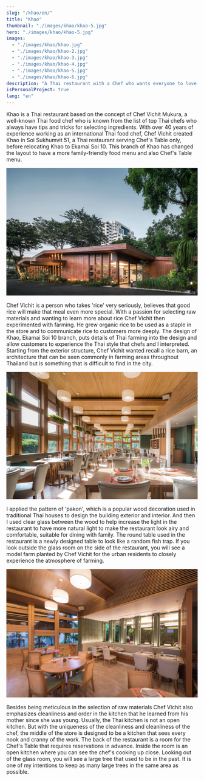 ```yaml
---
slug: "/khao/en/"
title: "Khao"
thumbnail: "./images/khao/khao-5.jpg"
hero: "./images/khao/khao-5.jpg"
images:
  - "./images/khao/khao.jpg"
  - "./images/khao/khao-2.jpg"
  - "./images/khao/khao-3.jpg"
  - "./images/khao/khao-4.jpg"
  - "./images/khao/khao-5.jpg"
  - "./images/khao/khao-6.jpg"
description: "A Thai restaurant with a Chef who wants everyone to love rice."
isPersonalProject: true
lang: "en"
---
```


Khao is a Thai restaurant based on the concept of Chef Vichit Mukura, a
well-known Thai food chef who is known from the list of top Thai chefs
who always have tips and tricks for selecting ingredients. With over 40
years of experience working as an international Thai food chef, Chef
Vichit created Khao in Soi Sukhumvit 51, a Thai restaurant serving
Chef&#39;s Table only, before relocating Khao to Ekamai Soi 10. This branch
of Khao has changed the layout to have a more family-friendly food
menu and also Chef&#39;s Table menu.

![Khao](./images/khao/khao.jpg)

Chef Vichit is a person who takes &#39;rice&#39; very seriously, believes that good
rice will make that meal even more special. With a passion for selecting
raw materials and wanting to learn more about rice Chef Vichit then
experimented with farming. He grew organic rice to be used as a staple
in the store and to communicate rice to customers more deeply. The
design of Khao, Ekamai Soi 10 branch, puts details of Thai farming into
the design and allow customers to experience the Thai style that chefs
and I interpreted. Starting from the exterior structure, Chef Vichit wanted
recall a rice barn, an architecture that can be seen commonly in farming
areas throughout Thailand but is something that is difficult to find in the
city.

![Khao 2](./images/khao/khao-2.jpg)

I applied the pattern of &#39;pakon&#39;, which is a popular wood decoration used in traditional Thai houses to design the building exterior and interior. And then I used clear glass between the wood to help increase the light in the restaurant to have more natural light to make the
restaurant look airy and comfortable, suitable for dining with family. The
round table used in the restaurant is a newly designed table to look like
a random fish trap. If you look outside the glass room on the side of the
restaurant, you will see a model farm planted by Chef Vichit for the
urban residents to closely experience the atmosphere of farming.

![Khao 3](./images/khao/khao-3.jpg)

Besides being meticulous in the selection of raw materials Chef Vichit
also emphasizes cleanliness and order in the kitchen that he learned
from his mother since she was young. Usually, the Thai kitchen is not an
open kitchen. But with the uniqueness of the cleanliness and cleanliness
of the chef, the middle of the store is designed to be a kitchen that sees
every nook and cranny of the work. The back of the restaurant is a room
for the Chef&#39;s Table that requires reservations in advance. Inside the
room is an open kitchen where you can see the chef&#39;s cooking up close.
Looking out of the glass room, you will see a large tree that used to be in
the past. It is one of my intentions to keep as many large trees in the
same area as possible.

